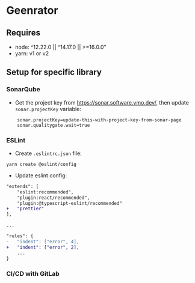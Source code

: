 # Geenrator

## Requires

- node: ^12.22.0 || ^14.17.0 || >=16.0.0"
- yarn: v1 or v2

## Setup for specific library

### SonarQube

- Get the project key from https://sonar.software.vmo.dev/, then update `sonar.projectKey` variable:

```
    sonar.projectKey=update-this-with-project-key-from-sonar-page
    sonar.qualitygate.wait=true
```

### ESLint

- Create `.eslintrc.json` file:

```
yarn create @eslint/config
```

- Update eslint config:

```diff
"extends": [
    "eslint:recommended",
    "plugin:react/recommended",
    "plugin:@typescript-eslint/recommended"
+   "prettier"
],

...

"rules": {
-   "indent": ["error", 4],
+   "indent": ["error", 2],
    ...
}
```

### CI/CD with GitLab
